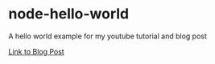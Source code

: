 # node-hello-world
A hello world example for my youtube tutorial and blog post

[Link to Blog Post](https://blog.oskaryildiz.me/how-to-deploy-your-node-js-mongodb-app-with-nginx-ubuntu/)

